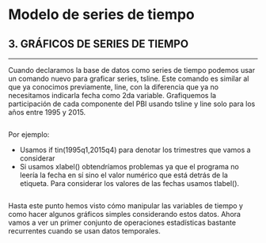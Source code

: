 # Modelo de series de tiempo

## 3.  GRÁFICOS DE SERIES DE TIEMPO
---------------------------------

Cuando declaramos la base de datos como series de tiempo podemos usar un comando nuevo para graficar series, tsline. Este comando es similar al que ya conocimos previamente, line, con la diferencia que ya no necesitamos indicarla fecha como 2da variable. Grafiquemos la participación de cada componente del PBI usando tsline y line solo para los años entre 1995 y 2015.

```
```

Por ejemplo:
- Usamos if tin(1995q1,2015q4) para denotar los trimestres que vamos a considerar 
- Si usamos xlabel() obtendríamos problemas ya que el programa no leería la fecha en sí sino el valor numérico que está detrás de la etiqueta. Para considerar los valores de las fechas usamos tlabel().

![]()

Hasta este punto hemos visto cómo manipular las variables de tiempo y como hacer algunos gráficos simples considerando estos datos. Ahora vamos a ver un primer conjunto de operaciones estadísticas bastante recurrentes cuando se usan datos temporales.